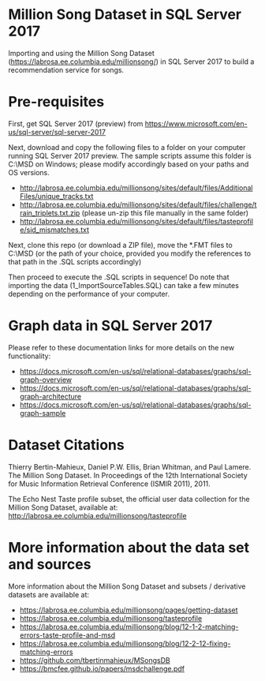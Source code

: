 # Million Song Dataset in SQL Server 2017
Importing and using the Million Song Dataset (https://labrosa.ee.columbia.edu/millionsong/) in SQL Server 2017 to build a recommendation service for songs.

# Pre-requisites
First, get SQL Server 2017 (preview) from https://www.microsoft.com/en-us/sql-server/sql-server-2017

Next, download and copy the following files to a folder on your computer running SQL Server 2017 preview. The sample scripts assume this folder is C:\MSD on Windows; please modify accordingly based on your paths and OS versions.

- http://labrosa.ee.columbia.edu/millionsong/sites/default/files/AdditionalFiles/unique_tracks.txt
- http://labrosa.ee.columbia.edu/millionsong/sites/default/files/challenge/train_triplets.txt.zip (please un-zip this file manually in the same folder)
- http://labrosa.ee.columbia.edu/millionsong/sites/default/files/tasteprofile/sid_mismatches.txt

Next, clone this repo (or download a ZIP file), move the *.FMT files to C:\MSD (or the path of your choice, provided you modify the references to that path in the .SQL scripts accordingly) 

Then proceed to execute the .SQL scripts in sequence! Do note that importing the data (1_ImportSourceTables.SQL) can take a few minutes depending on the performance of your computer.

# Graph data in SQL Server 2017
Please refer to these documentation links for more details on the new functionality:

- https://docs.microsoft.com/en-us/sql/relational-databases/graphs/sql-graph-overview
- https://docs.microsoft.com/en-us/sql/relational-databases/graphs/sql-graph-architecture
- https://docs.microsoft.com/en-us/sql/relational-databases/graphs/sql-graph-sample

# Dataset Citations
Thierry Bertin-Mahieux, Daniel P.W. Ellis, Brian Whitman, and Paul Lamere. 
The Million Song Dataset. In Proceedings of the 12th International Society
for Music Information Retrieval Conference (ISMIR 2011), 2011.

The Echo Nest Taste profile subset, the official user data collection for the Million Song
Dataset, available at: http://labrosa.ee.columbia.edu/millionsong/tasteprofile

# More information about the data set and sources
More information about the Million Song Dataset and subsets / derivative datasets are available at:

- https://labrosa.ee.columbia.edu/millionsong/pages/getting-dataset
- https://labrosa.ee.columbia.edu/millionsong/tasteprofile
- https://labrosa.ee.columbia.edu/millionsong/blog/12-1-2-matching-errors-taste-profile-and-msd
- https://labrosa.ee.columbia.edu/millionsong/blog/12-2-12-fixing-matching-errors
- https://github.com/tbertinmahieux/MSongsDB
- https://bmcfee.github.io/papers/msdchallenge.pdf